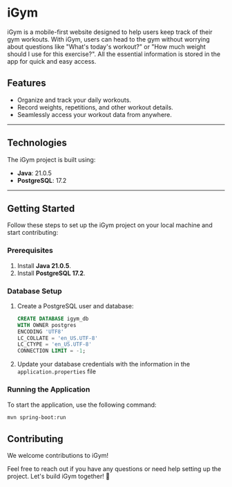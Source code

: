 # iGym

iGym is a mobile-first website designed to help users keep track of their gym workouts. With iGym, users can head to the gym without worrying about questions like "What's today's workout?" or "How much weight should I use for this exercise?". All the essential information is stored in the app for quick and easy access.

## Features
- Organize and track your daily workouts.
- Record weights, repetitions, and other workout details.
- Seamlessly access your workout data from anywhere.

---

## Technologies
The iGym project is built using:
- **Java**: 21.0.5  
- **PostgreSQL**: 17.2

---

## Getting Started

Follow these steps to set up the iGym project on your local machine and start contributing:

### Prerequisites
1. Install **Java 21.0.5**.
2. Install **PostgreSQL 17.2**.

### Database Setup
1. Create a PostgreSQL user and database:
   ```sql
   CREATE DATABASE igym_db
   WITH OWNER postgres
   ENCODING 'UTF8'
   LC_COLLATE = 'en_US.UTF-8'
   LC_CTYPE = 'en_US.UTF-8'
   CONNECTION LIMIT = -1;
   ```
2. Update your database credentials with the information in the `application.properties` file

### Running the Application
To start the application, use the following command:
```bash
mvn spring-boot:run
```

## Contributing
We welcome contributions to iGym!

Feel free to reach out if you have any questions or need help setting up the project. Let's build iGym together! 💪
